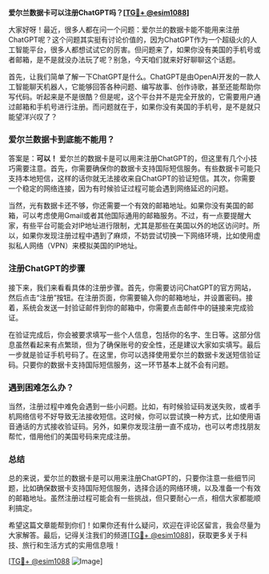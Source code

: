 **爱尔兰数据卡可以注册ChatGPT吗？[[TG💪+ @esim1088](https://t.me/s/esim1088)]**

大家好呀！最近，很多人都在问一个问题：爱尔兰的数据卡能不能用来注册ChatGPT呢？这个问题其实挺有讨论价值的，因为ChatGPT作为一个超级火的人工智能平台，很多人都想试试它的厉害。但问题来了，如果你没有美国的手机号或者邮箱，是不是就没办法玩了呢？别急，今天咱们就来好好聊聊这个话题。

首先，让我们简单了解一下ChatGPT是什么。ChatGPT是由OpenAI开发的一款人工智能聊天机器人，它能够回答各种问题、编写故事、创作诗歌，甚至还能帮助你写代码。听起来是不是很酷？但是呢，这个平台并不是完全开放的，它需要用户通过邮箱和手机号进行注册。而问题就在于，如果你没有美国的手机号，是不是就只能望洋兴叹了？

### 爱尔兰数据卡到底能不能用？

答案是：**可以！** 爱尔兰的数据卡是可以用来注册ChatGPT的，但这里有几个小技巧需要注意。首先，你需要确保你的数据卡支持国际短信服务。有些数据卡可能只支持本地短信，这样的话你就无法接收来自ChatGPT的验证短信。其次，你需要一个稳定的网络连接，因为有时候验证过程可能会遇到网络延迟的问题。

当然，光有数据卡还不够，你还需要一个有效的邮箱地址。如果你没有美国的邮箱，可以考虑使用Gmail或者其他国际通用的邮箱服务。不过，有一点要提醒大家，有些平台可能会对IP地址进行限制，尤其是那些在美国以外的地区访问时。所以，如果你发现注册过程中遇到了麻烦，不妨尝试切换一下网络环境，比如使用虚拟私人网络（VPN）来模拟美国的IP地址。

### 注册ChatGPT的步骤

接下来，我们来看看具体的注册步骤。首先，你需要访问ChatGPT的官方网站，然后点击“注册”按钮。在注册页面，你需要输入你的邮箱地址，并设置密码。接着，系统会发送一封验证邮件到你的邮箱中，你需要点击邮件中的链接来完成验证。

在验证完成后，你会被要求填写一些个人信息，包括你的名字、生日等。这部分信息虽然看起来有点繁琐，但为了确保账号的安全性，还是建议大家如实填写。最后一步就是验证手机号码了。在这里，你可以选择使用爱尔兰的数据卡发送短信验证码。只要你的数据卡支持国际短信服务，这一环节基本上就不会有问题。

### 遇到困难怎么办？

当然，注册过程中难免会遇到一些小问题。比如，有时候验证码发送失败，或者手机网络信号不好导致无法接收短信。这时候，你可以尝试换一种方式，比如使用语音通话的方式接收验证码。另外，如果你发现注册一直不成功，也可以考虑找朋友帮忙，借用他们的美国号码来完成注册。

### 总结

总的来说，爱尔兰的数据卡是可以用来注册ChatGPT的，只要你注意一些细节问题，比如确保数据卡支持国际短信服务，选择合适的网络环境，以及准备一个有效的邮箱地址。虽然注册过程可能会有一些挑战，但只要耐心一点，相信大家都能顺利搞定。

希望这篇文章能帮到你们！如果你还有什么疑问，欢迎在评论区留言，我会尽量为大家解答。最后，记得关注我们的频道[[TG💪+ @esim1088](https://t.me/s/esim1088)]，获取更多关于科技、旅行和生活方式的实用信息哦！

[[TG💪+ @esim1088](https://t.me/s/esim1088) ![Image](https://i.postimg.cc/4NQfJmqS/Snipaste-2025-05-13-00-14-12.png)]